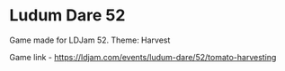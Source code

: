 # Ludum Dare 52
 Game made for LDJam 52. Theme: Harvest

Game link - https://ldjam.com/events/ludum-dare/52/tomato-harvesting
